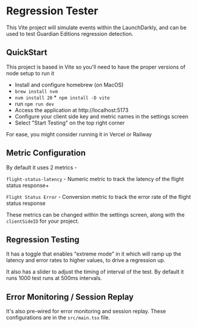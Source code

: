 # Regression Tester

This Vite project will simulate events within the LaunchDarkly, and can be used to test Guardian Editions regression detection.

## QuickStart 

This project is based in Vite so you'll need to have the proper versions of node setup to run it

* Install and configure homebrew (on MacOS)
* `brew install nvm` 
* `nvm install 20`
*` npm install -D vite`
* run `npm run dev` 
* Access the application at http://localhost:5173
* Configure your client side key and metric names in the settings screen 
* Select "Start Testing" on the top right corner

For ease, you might consider running it in Vercel or Railway

## Metric Configuration 

By default it uses 2 metrics - 

`flight-status-latency` - Numeric metric to track the latency of the flight status response+

`Flight Status Error` - Conversion metric to track the error rate of the flight status response

These metrics can be changed within the settings screen, along with the `clientSideID` for your project. 

## Regression Testing

It has a toggle that enables "extreme mode" in it which will ramp up the latency and error rates to higher values, to drive a regression up. 

It also has a slider to adjust the timing of interval of the test. By default it runs 1000 test runs at 500ms intervals. 

## Error Monitoring / Session Replay 

It's also pre-wired for error monitoring and session replay. These configurations are in the `src/main.tsx` file. 
